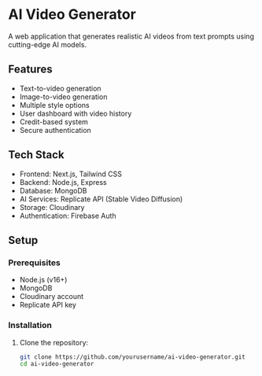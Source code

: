 # AI Video Generator

A web application that generates realistic AI videos from text prompts using cutting-edge AI models.

## Features

- Text-to-video generation
- Image-to-video generation
- Multiple style options
- User dashboard with video history
- Credit-based system
- Secure authentication

## Tech Stack

- Frontend: Next.js, Tailwind CSS
- Backend: Node.js, Express
- Database: MongoDB
- AI Services: Replicate API (Stable Video Diffusion)
- Storage: Cloudinary
- Authentication: Firebase Auth

## Setup

### Prerequisites

- Node.js (v16+)
- MongoDB
- Cloudinary account
- Replicate API key

### Installation

1. Clone the repository:
   ```bash
   git clone https://github.com/yourusername/ai-video-generator.git
   cd ai-video-generator
